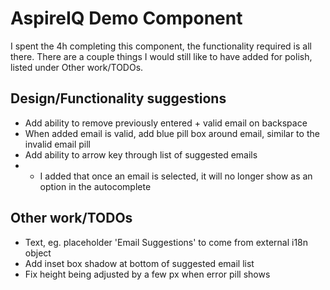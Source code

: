 # AspireIQ Demo Component

I spent the 4h completing this component, the functionality required is all there. There are a couple things I would still like to have added for polish, listed under Other work/TODOs.

## Design/Functionality suggestions
- Add ability to remove previously entered + valid email on backspace
- When added email is valid, add blue pill box around email, similar to the invalid email pill
- Add ability to arrow key through list of suggested emails
- * I added that once an email is selected, it will no longer show as an option in the autocomplete

## Other work/TODOs
- Text, eg. placeholder 'Email Suggestions' to come from external i18n object
- Add inset box shadow at bottom of suggested email list
- Fix height being adjusted by a few px when error pill shows